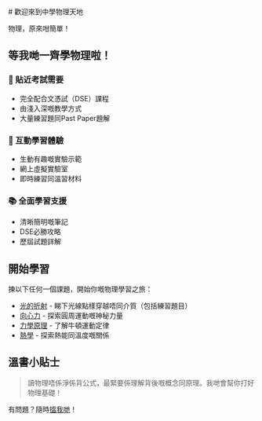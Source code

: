 <div class="hero">
# 歡迎來到中學物理天地

物理，原來咁簡單！
</div>

## 等我哋一齊學物理啦！

<div class="feature-grid">
<div class="feature-card">

### 🎯 貼近考試需要

- 完全配合文憑試（DSE）課程
- 由淺入深嘅教學方式
- 大量練習題同Past Paper題解
</div>

<div class="feature-card">

### 🔬 互動學習體驗

- 生動有趣嘅實驗示範
- 網上虛擬實驗室
- 即時練習同溫習材料
</div>

<div class="feature-card">

### 📚 全面學習支援

- 清晰簡明嘅筆記
- DSE必勝攻略
- 歷屆試題詳解
</div>
</div>

## 開始學習

揀以下任何一個課題，開始你嘅物理學習之旅：

- [光的折射](refraction.md) - 睇下光線點樣穿越唔同介質（包括練習題目）
- [向心力](centripetal_force/centripetal_force_outline.md) - 探索圓周運動嘅神秘力量
- [力學原理](mechanics.md) - 了解牛頓運動定律
- [熱學](thermodynamics.md) - 探索熱能同溫度嘅關係

## 溫書小貼士

> 讀物理唔係淨係背公式，最緊要係理解背後嘅概念同原理。我哋會幫你打好物理基礎！

有問題？隨時[搵我哋](contact.md)！
